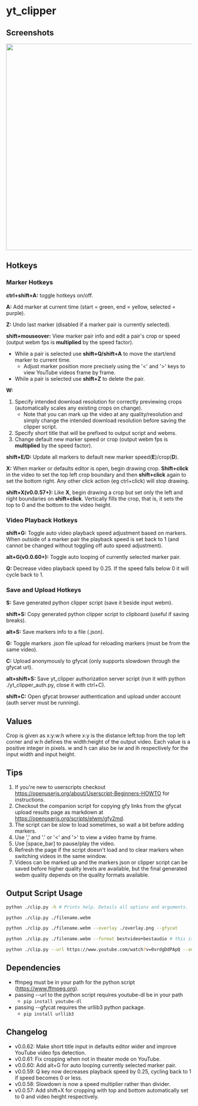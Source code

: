 # yt_clipper

## Screenshots

<img src="https://i.imgur.com/S2pWtEy.jpg" width="560">

## Hotkeys

### Marker Hotkeys

**ctrl+shift+A:** toggle hotkeys on/off.

**A:** Add marker at current time (start = green, end = yellow, selected = purple).

**Z:** Undo last marker (disabled if a marker pair is currently selected).

**shift+mouseover:** View marker pair info and edit a pair's crop or speed (output webm fps is **multiplied** by the speed factor).

- While a pair is selected use **shift+Q/shift+A** to move the start/end marker to current time.
  - Adjust marker position more precisely using the '<' and '>' keys to view YouTube videos frame by frame.
- While a pair is selected use **shift+Z** to delete the pair.

**W:**

1. Specify intended download resolution for correctly previewing crops (automatically scales any existing crops on change).
   - Note that you can mark up the video at any quality/resolution and simply change the intended download resolution before saving the clipper script.
2. Specify short title that will be prefixed to output script and webms.
3. Change default new marker speed or crop (output webm fps is **multiplied** by the speed factor).

**shift+E/D:** Update all markers to default new marker speed(**E**)/crop(**D**).

**X:** When marker or defaults editor is open, begin drawing crop. **Shift+click** in the video to set the top left crop boundary and then **shift+click** again to set the bottom right. Any other click action (eg ctrl+click) will stop drawing.

**shift+X(v0.0.57+):** Like **X**, begin drawing a crop but set only the left and right boundaries on **shift+click**. Vertically fills the crop, that is, it sets the top to 0 and the bottom to the video height.

### Video Playback Hotkeys

**shift+G:** Toggle auto video playback speed adjustment based on markers. When outside of a marker pair the playback speed is set back to 1 (and cannot be changed without toggling off auto speed adjustment).

**alt+G(v0.0.60+):** Toggle auto looping of currently selected marker pair.

**Q:** Decrease video playback speed by 0.25. If the speed falls below 0 it will cycle back to 1.

### Save and Upload Hotkeys

**S:** Save generated python clipper script (save it beside input webm).

**shift+S:** Copy generated python clipper script to clipboard (useful if saving breaks).

**alt+S:** Save markers info to a file (.json).

**G:** Toggle markers .json file upload for reloading markers (must be from the same video).

**C:** Upload anonymously to gfycat (only supports slowdown through the gfycat url).

**alt+shift+S:** Save yt_clipper authorization server script (run it with python ./yt_clipper_auth.py, close it with ctrl+C).

**shift+C:** Open gfycat browser authentication and upload under account (auth server must be running).

## Values

Crop is given as x:y:w:h where x:y is the distance left:top from the top left corner and w:h defines the width:height of the output video. Each value is a positive integer in pixels. w and h can also be iw and ih respectively for the input width and input height.

## Tips

1. If you're new to userscripts checkout <https://openuserjs.org/about/Userscript-Beginners-HOWTO> for instructions.
2. Checkout the companion script for copying gfy links from the gfycat upload results page as markdown at <https://openuserjs.org/scripts/elwm/gfy2md>.
3. The script can be slow to load sometimes, so wait a bit before adding markers.
4. Use ',' and '.' or '<' and '>' to view a video frame by frame.
5. Use [space_bar] to pause/play the video.
6. Refresh the page if the script doesn't load and to clear markers when switching videos in the same window.
7. Videos can be marked up and the markers json or clipper script can be saved before higher quality levels are available, but the final generated webm quality depends on the quality formats available.

## Output Script Usage

```sh
python ./clip.py -h # Prints help. Details all options and arguments.

python ./clip.py ./filename.webm

python ./clip.py ./filename.webm --overlay ./overlay.png --gfycat

python ./clip.py ./filename.webm --format bestvideo+bestaudio # this is the default format

python ./clip.py --url https://www.youtube.com/watch?v=0vrdgDdPApQ --audio
```

## Dependencies

- ffmpeg must be in your path for the python script (<https://www.ffmpeg.org>).
- passing --url to the python script requires youtube-dl be in your path
  - `pip install youtube-dl`
- passing --gfycat requires the urllib3 python package.
  - `pip install urllib3`

## Changelog

- v0.0.62: Make short title input in defaults editor wider and improve YouTube video fps detection.
- v0.0.61: Fix cropping when not in theater mode on YouTube.
- v0.0.60: Add alt+G for auto looping currently selected marker pair.
- v0.0.59: Q key now decreases playback speed by 0.25, cycling back to 1 if speed becomes 0 or less.
- v0.0.58: Slowdown is now a speed multiplier rather than divider.
- v0.0.57: Add shift+X for cropping with top and bottom automatically set to 0 and video height respectively.
